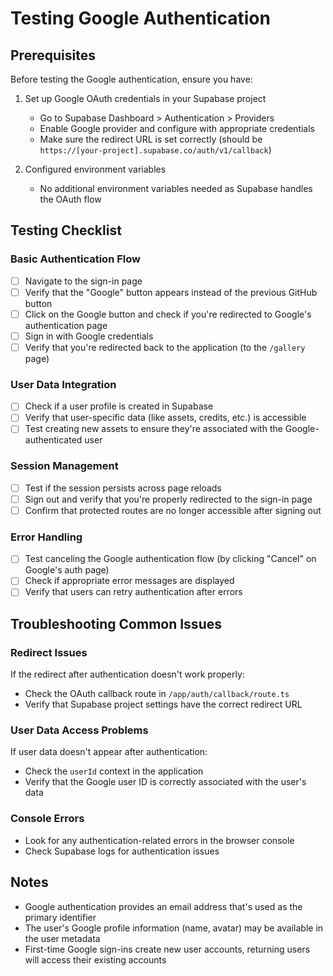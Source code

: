 # Testing Google Authentication

## Prerequisites

Before testing the Google authentication, ensure you have:

1. Set up Google OAuth credentials in your Supabase project
   - Go to Supabase Dashboard > Authentication > Providers
   - Enable Google provider and configure with appropriate credentials
   - Make sure the redirect URL is set correctly (should be `https://[your-project].supabase.co/auth/v1/callback`)

2. Configured environment variables
   - No additional environment variables needed as Supabase handles the OAuth flow

## Testing Checklist

### Basic Authentication Flow

- [ ] Navigate to the sign-in page
- [ ] Verify that the "Google" button appears instead of the previous GitHub button
- [ ] Click on the Google button and check if you're redirected to Google's authentication page
- [ ] Sign in with Google credentials
- [ ] Verify that you're redirected back to the application (to the `/gallery` page)

### User Data Integration

- [ ] Check if a user profile is created in Supabase
- [ ] Verify that user-specific data (like assets, credits, etc.) is accessible
- [ ] Test creating new assets to ensure they're associated with the Google-authenticated user

### Session Management

- [ ] Test if the session persists across page reloads
- [ ] Sign out and verify that you're properly redirected to the sign-in page
- [ ] Confirm that protected routes are no longer accessible after signing out

### Error Handling

- [ ] Test canceling the Google authentication flow (by clicking "Cancel" on Google's auth page)
- [ ] Check if appropriate error messages are displayed
- [ ] Verify that users can retry authentication after errors

## Troubleshooting Common Issues

### Redirect Issues

If the redirect after authentication doesn't work properly:
- Check the OAuth callback route in `/app/auth/callback/route.ts`
- Verify that Supabase project settings have the correct redirect URL

### User Data Access Problems

If user data doesn't appear after authentication:
- Check the `userId` context in the application
- Verify that the Google user ID is correctly associated with the user's data

### Console Errors

- Look for any authentication-related errors in the browser console
- Check Supabase logs for authentication issues

## Notes

- Google authentication provides an email address that's used as the primary identifier
- The user's Google profile information (name, avatar) may be available in the user metadata
- First-time Google sign-ins create new user accounts, returning users will access their existing accounts